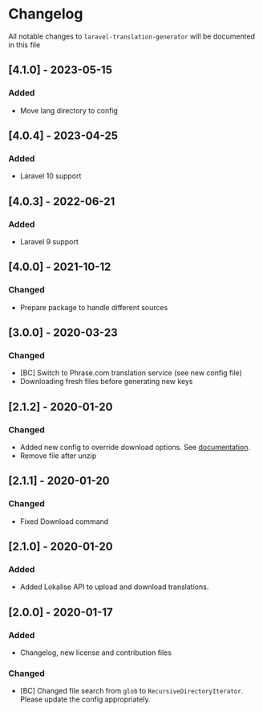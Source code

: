 # Changelog

All notable changes to `laravel-translation-generator` will be documented in this file

## [4.1.0] - 2023-05-15
### Added
- Move lang directory to config

## [4.0.4] - 2023-04-25
### Added
- Laravel 10 support

## [4.0.3] - 2022-06-21
### Added
- Laravel 9 support

## [4.0.0] - 2021-10-12
### Changed
- Prepare package to handle different sources

## [3.0.0] - 2020-03-23
### Changed
- [BC] Switch to Phrase.com translation service (see new config file)
- Downloading fresh files before generating new keys

## [2.1.2] - 2020-01-20
### Changed
- Added new config to override download options. See [documentation](https://lokalise.com/api2docs/curl/#transition-download-files-post).
- Remove file after unzip

## [2.1.1] - 2020-01-20
### Changed
- Fixed Download command

## [2.1.0] - 2020-01-20
### Added
- Added Lokalise API to upload and download translations.

## [2.0.0] - 2020-01-17
### Added
- Changelog, new license and contribution files
### Changed
- [BC] Changed file search from `glob` to `RecursiveDirectoryIterator`. Please update the config appropriately.